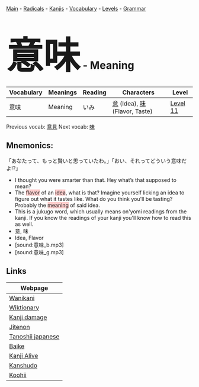 <style> bigfont {font-size: 100px}</style>
[Main](../README.md) -
[Radicals](../radicals.md) -
[Kanjis](../kanjis.md) -
[Vocabulary](../vocabulary.md) -
[Levels](../levels.md) -
[Grammar](../grammar.md)
# <bigfont> 意味</bigfont> - Meaning 

| Vocabulary | Meanings | Reading | Characters | Level |
| --- | --- | --- | --- | --- |
| 意味 | Meaning | いみ |  [意](../kanjis/意.md) (Idea), [味](../kanjis/味.md) (Flavor, Taste) | [Level 11](../levels/wk_level11.md) |

Previous vocab: [意見](意見.md) Next vocab: [味](味.md) 

## Mnemonics:
「あなたって、もっと賢いと思っていたわ。」「おい、それってどういう意味だよ!?」
* I thought you were smarter than that. Hey what’s that supposed to mean?
* The <span style="background-color:#ffcccb"> flavor</span> of an <span style="background-color:#ffcccb"> idea</span>, what is that? Imagine yourself licking an idea to figure out what it tastes like. What do you think you'll be tasting? Probably the <span style="background-color:#ffcccb"> meaning</span> of said idea.
* This is a jukugo word, which usually means on'yomi readings from the kanji. If you know the readings of your kanji you'll know how to read this as well.
* 意, 味
* Idea, Flavor
* [sound:意味_b.mp3]
* [sound:意味_g.mp3]


## Links 

| Webpage |
| --- |
| [Wanikani          ](https://www.wanikani.com/kanji/意味) |
| [Wiktionary        ](https://en.wiktionary.org/wiki/意味) |
| [Kanji damage      ](http://www.kanjidamage.com/kanji/search?utf8=✓&q=意味) |
| [Jitenon           ](https://jitenon.com/kanji/意味) |
| [Tanoshii japanese ](https://www.tanoshiijapanese.com/dictionary/kanji.cfm?k=意味) |
| [Baike             ](https://baike.baidu.com/item/意味) |
| [Kanji Alive       ](https://app.kanjialive.com/意味) |
| [Kanshudo          ](https://www.kanshudo.com/searchmn?q=意味) |
| [Koohii            ](https://kanji.koohii.com/study/kanji/意味) |
